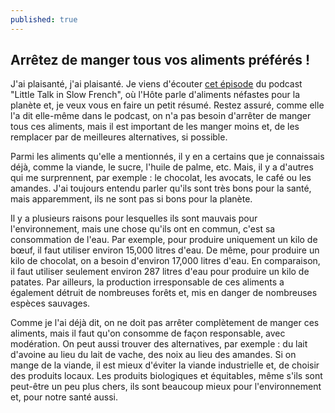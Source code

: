 ```yaml
---
published: true
---
```

## Arrêtez de manger tous vos aliments préférés !

J'ai plaisanté, j'ai plaisanté. Je viens d'écouter [cet épisode](https://open.spotify.com/episode/4Y0V5eWg4EmWltK5gNcFlu?si=eZXwL3ulSfGTIVakdd_UaA) du podcast "Little Talk in Slow French", où l'Hôte parle d'aliments néfastes pour la planète et, je veux vous en faire un petit résumé. Restez assuré, comme elle l'a dit elle-même dans le podcast, on n'a pas besoin d'arrêter de manger tous ces aliments, mais il est important de les manger moins et, de les remplacer par de meilleures alternatives, si possible.

Parmi les aliments qu'elle a mentionnés, il y en a certains que je connaissais déjà, comme la viande, le sucre, l'huile de palme, etc. Mais, il y a d'autres qui me surprennent, par exemple : le chocolat, les avocats, le café ou les amandes. J'ai toujours entendu parler qu'ils sont très bons pour la santé, mais apparemment, ils ne sont pas si bons pour la planète.

Il y a plusieurs raisons pour lesquelles ils sont mauvais pour l'environnement, mais une chose qu'ils ont en commun, c'est sa consommation de l'eau. Par exemple, pour produire uniquement un kilo de bœuf, il faut utiliser environ 15,000 litres d'eau. De même, pour produire un kilo de chocolat, on a besoin d'environ 17,000 litres d'eau. En comparaison, il faut utiliser seulement environ 287 litres d'eau pour produire un kilo de patates. Par ailleurs, la production irresponsable de ces aliments a également détruit de nombreuses forêts et, mis en danger de nombreuses espèces sauvages.

Comme je l'ai déjà dit, on ne doit pas arrêter complètement de manger ces aliments, mais il faut qu'on consomme de façon responsable, avec modération. On peut aussi trouver des alternatives, par exemple : du lait d'avoine au lieu du lait de vache, des noix au lieu des amandes. Si on mange de la viande, il est mieux d'éviter la viande industrielle et, de choisir des produits locaux. Les produits biologiques et équitables, même s'ils sont peut-être un peu plus chers, ils sont beaucoup mieux pour l'environnement et, pour notre santé aussi.
